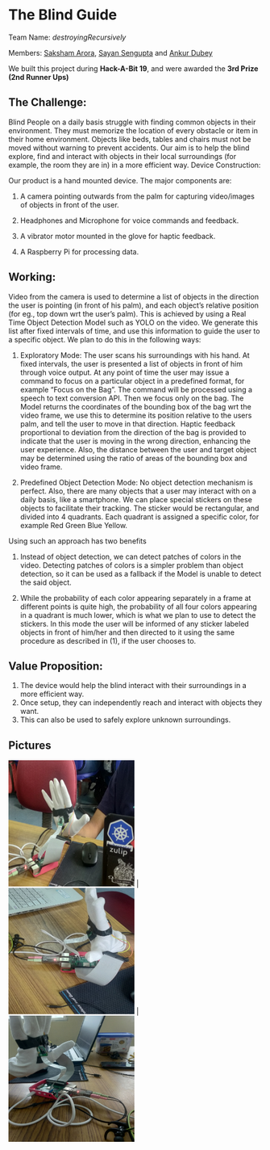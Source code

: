 # The Blind Guide
Team Name: ​_destroyingRecursively_

Members: [​Saksham Arora](https://github.com/saksham20189575/), [Sayan Sengupta](https://github.com/S-CRACKER) and  [Ankur Dubey](https://github.com/ankurdubey)

We built this project during **Hack-A-Bit 19**, and were awarded the **3rd Prize (2nd Runner Ups)**

## The Challenge:
Blind People on a daily basis struggle with finding common objects in their environment.
They must memorize the location of every obstacle or item in their home environment.
Objects like beds, tables and chairs must not be moved without warning to prevent
accidents. Our aim is to help the blind explore, find and interact with objects in their local
surroundings (for example, the room they are in) in a more efficient way.
Device Construction:

Our product is a hand mounted device. The major components are:

1) A camera pointing outwards from the palm for capturing video/images of objects in front of
the user.

2) Headphones and Microphone for voice commands and feedback.

3) A vibrator motor mounted in the glove for haptic feedback.
4) A Raspberry Pi for processing data.

## Working:
Video from the camera is used to determine a list of objects in the direction the user is
pointing (in front of his palm), and each object’s relative position (for eg., top down wrt the
user’s palm). This is achieved by using a Real Time Object Detection Model such as YOLO
on the video. We generate this list after fixed intervals of time, and use this information to
guide the user to a specific object. We plan to do this in the following ways:

1) Exploratory Mode​: The user scans his surroundings with his hand. At fixed intervals,
the user is presented a list of objects in front of him through voice output. At any point
of time the user may issue a command to focus on a particular object in a predefined
format, for example “Focus on the Bag”. The command will be processed using a
speech to text conversion API. Then we focus only on the bag. The Model returns the
coordinates of the bounding box of the bag wrt the video frame, we use this to
determine its position relative to the users palm, and tell the user to move in that
direction. Haptic feedback proportional to deviation from the direction of the bag is
provided to indicate that the user is moving in the wrong direction, enhancing the
user experience. Also, the distance between the user and target object may be
determined using the ratio of areas of the bounding box and video frame.

2) Predefined Object Detection Mode​: No object detection mechanism is perfect. Also,
there are many objects that a user may interact with on a daily basis, like a
smartphone. We can place special stickers on these objects to facilitate their
tracking. The sticker would be rectangular, and divided into 4 quadrants. Each
quadrant is assigned a specific color, for example Red Green Blue Yellow.

Using such an approach has two benefits

1) Instead of object detection, we can detect patches of colors in the video. Detecting
patches of colors is a simpler problem than object detection, so it can be used as a
fallback if the Model is unable to detect the said object.

2) While the probability of each color appearing separately in a frame at different points
is quite high, the probability of all four colors appearing in a quadrant is much lower,
which is what we plan to use to detect the stickers.
In this mode the user will be informed of any sticker labeled objects in front of him/her and
then directed to it using the same procedure as described in (1), if the user chooses to.

## Value Proposition:
1) The device would help the blind interact with their surroundings in a more efficient way.
2) Once setup, they can independently reach and interact with objects they want.
3) This can also be used to safely explore unknown surroundings.

## Pictures
<img src="pictures/1.jpeg" height="250" width="250"> | <img src="pictures/2.jpeg" height="250" width="250"> | <img src="pictures/3.jpeg" height="250" width="250">
